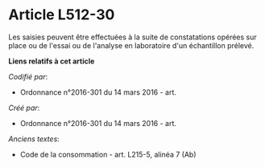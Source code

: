 # Article L512-30

Les saisies peuvent être effectuées à la suite de constatations opérées sur place ou de l'essai ou de l'analyse en
laboratoire d'un échantillon prélevé.

**Liens relatifs à cet article**

_Codifié par_:

  - Ordonnance n°2016-301 du 14 mars 2016 - art.

_Créé par_:

  - Ordonnance n°2016-301 du 14 mars 2016 - art.

_Anciens textes_:

  - Code de la consommation - art. L215-5, alinéa 7 (Ab)
